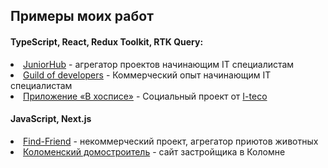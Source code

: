 ## Примеры моих работ

#### TypeScript, React, Redux Toolkit, RTK Query:
<li><a href="https://juniorhub.ru/">JuniorHub</a> - агрегатор проектов начинающим IT специалистам</li>
<li><a href="https://guild-of-developers.ru/">Guild of developers</a> - Коммерческий опыт начинающим IT специалистам</li>
<li><a href="https://github.com/fmh-charity/fmh-web/pull/36">Приложение «В хосписе»</a> - Социальный проект от <a href="https://iteco-inno.ru/social-projects">I-teco</a></li>

#### JavaScript, Next.js
<li><a href="https://www.behance.net/gallery/177655809/Find-Friend-Website?tracking_source=search_projects%7CWhite">Find-Friend</a> - некоммерческий проект, агрегатор приютов животных</li>
<li><a href="https://nextjs-npeplov.vercel.app/">Коломенский домостроитель<a/> - сайт застройщика в Коломне</li>
